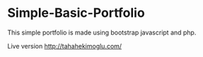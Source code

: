 # Simple-Basic-Portfolio
This simple portfolio is made using bootstrap javascript and php.

Live version http://tahahekimoglu.com/
